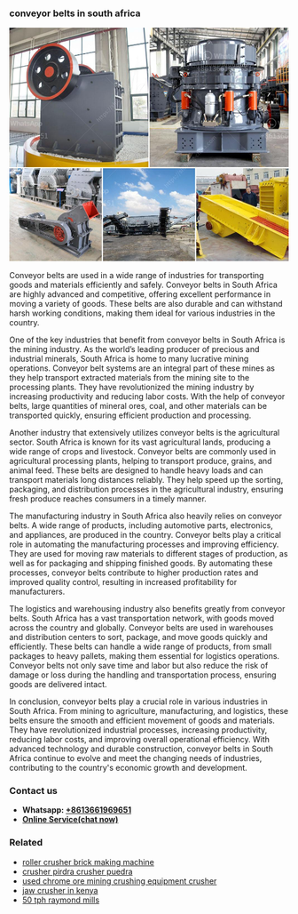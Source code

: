 <h3>conveyor belts in south africa</h3><img src='1708332658.jpg' alt=''><p>Conveyor belts are used in a wide range of industries for transporting goods and materials efficiently and safely. Conveyor belts in South Africa are highly advanced and competitive, offering excellent performance in moving a variety of goods. These belts are also durable and can withstand harsh working conditions, making them ideal for various industries in the country.</p><p>One of the key industries that benefit from conveyor belts in South Africa is the mining industry. As the world’s leading producer of precious and industrial minerals, South Africa is home to many lucrative mining operations. Conveyor belt systems are an integral part of these mines as they help transport extracted materials from the mining site to the processing plants. They have revolutionized the mining industry by increasing productivity and reducing labor costs. With the help of conveyor belts, large quantities of mineral ores, coal, and other materials can be transported quickly, ensuring efficient production and processing.</p><p>Another industry that extensively utilizes conveyor belts is the agricultural sector. South Africa is known for its vast agricultural lands, producing a wide range of crops and livestock. Conveyor belts are commonly used in agricultural processing plants, helping to transport produce, grains, and animal feed. These belts are designed to handle heavy loads and can transport materials long distances reliably. They help speed up the sorting, packaging, and distribution processes in the agricultural industry, ensuring fresh produce reaches consumers in a timely manner.</p><p>The manufacturing industry in South Africa also heavily relies on conveyor belts. A wide range of products, including automotive parts, electronics, and appliances, are produced in the country. Conveyor belts play a critical role in automating the manufacturing processes and improving efficiency. They are used for moving raw materials to different stages of production, as well as for packaging and shipping finished goods. By automating these processes, conveyor belts contribute to higher production rates and improved quality control, resulting in increased profitability for manufacturers.</p><p>The logistics and warehousing industry also benefits greatly from conveyor belts. South Africa has a vast transportation network, with goods moved across the country and globally. Conveyor belts are used in warehouses and distribution centers to sort, package, and move goods quickly and efficiently. These belts can handle a wide range of products, from small packages to heavy pallets, making them essential for logistics operations. Conveyor belts not only save time and labor but also reduce the risk of damage or loss during the handling and transportation process, ensuring goods are delivered intact.</p><p>In conclusion, conveyor belts play a crucial role in various industries in South Africa. From mining to agriculture, manufacturing, and logistics, these belts ensure the smooth and efficient movement of goods and materials. They have revolutionized industrial processes, increasing productivity, reducing labor costs, and improving overall operational efficiency. With advanced technology and durable construction, conveyor belts in South Africa continue to evolve and meet the changing needs of industries, contributing to the country's economic growth and development.</p><h3>Contact us</h3><ul><li><strong>Whatsapp:&nbsp;<a href="https://wa.me/8613661969651">+8613661969651</a></strong></li><li><a href="https://swt.shibang-china.com/?git&amp;zhl&amp;conveyor belts in south africa"><strong>Online Service(chat now)</strong></a></li></ul><h3>Related</h3><ul><li><a href='roller crusher brick making machine.md'>roller crusher brick making machine</a></li><li><a href='crusher pirdra crusher puedra.md'>crusher pirdra crusher puedra</a></li><li><a href='used chrome ore mining crushing equipment crusher.md'>used chrome ore mining crushing equipment crusher</a></li><li><a href='jaw crusher in kenya.md'>jaw crusher in kenya</a></li><li><a href='50 tph raymond mills.md'>50 tph raymond mills</a></li></ul>